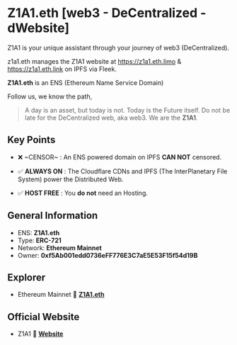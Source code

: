 # Z1A1.eth [web3 - DeCentralized - dWebsite] 

Z1A1 is your unique assistant through your journey of web3 (DeCentralized).

z1a1.eth manages the Z1A1 website at https://z1a1.eth.limo & https://z1a1.eth.link on IPFS via Fleek.

**Z1A1.eth** is an ENS (Ethereum Name Service Domain)

Follow us, we know the path,

> A day is an asset, but today is not. Today is the Future itself. Do not be late for the DeCentralized web, aka web3. We are the **Z1A1**.

## Key Points

- :x: ~CENSOR~ : An ENS powered domain on IPFS **CAN NOT** censored.

- :white_check_mark: **ALWAYS ON** : The Cloudflare CDNs and IPFS (The InterPlanetary File System) power the Distributed Web. 

- :white_check_mark: **HOST FREE** : You **do not** need an Hosting.


## General Information
- ENS: **Z1A1.eth**
- Type: **ERC-721**
- Network: **Ethereum Mainnet**
- Owner: **0xf5Ab001edd0736eFF776E3C7aE5E53F15f54d19B**


## Explorer

- Ethereum Mainnet :link: <a href="https://etherscan.io/nft/0x57f1887a8BF19b14fC0dF6Fd9B2acc9Af147eA85/58050192225048926913785034260348751463285115245855762531897562697858436811548" target="_new">**Z1A1.eth**</a>

## Official Website
- Z1A1 :link: <a href="https://z1a1.eth.limo" target="_new">**Website**</a>

